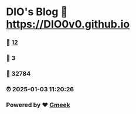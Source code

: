 # DIO's Blog :link: https://DIO0v0.github.io 
### :page_facing_up: [12](https://DIO0v0.github.io/tag.html) 
### :speech_balloon: 3 
### :hibiscus: 32784 
### :alarm_clock: 2025-01-03 11:20:26 
### Powered by :heart: [Gmeek](https://github.com/Meekdai/Gmeek)
